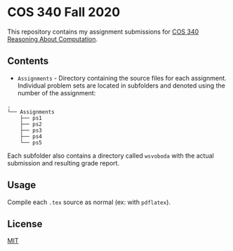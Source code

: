 # COS 340 Fall 2020

This repository contains my assignment submissions for [COS 340 Reasoning About Computation](https://www.cs.princeton.edu/courses/archive/fall20/cos340/).

## Contents

* `Assignments` - Directory containing the source files for each assignment. Individual problem sets are located in subfolders and denoted using the number of the assignment:

```
.
└── Assignments
    ├── ps1
    ├── ps2
    ├── ps3
    ├── ps4
    └── ps5
```

Each subfolder also contains a directory called `wsvoboda` with the actual submission and resulting grade report.

## Usage

Compile each `.tex` source as normal (ex: with `pdflatex`).

## License

[MIT](https://choosealicense.com/licenses/mit/)
